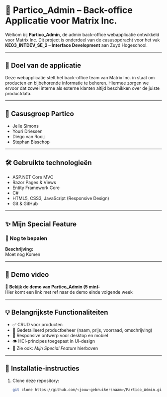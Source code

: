 # 🧩 Partico_Admin – Back-office Applicatie voor Matrix Inc.

Welkom bij **Partico_Admin**, de admin back-office webapplicatie ontwikkeld voor Matrix Inc. Dit project is onderdeel van de casusopdracht voor het vak **KE03_INTDEV_SE_2 – Interface Development** aan Zuyd Hogeschool.

---

## 📌 Doel van de applicatie

Deze webapplicatie stelt het back-office team van Matrix Inc. in staat om producten en bijbehorende informatie te beheren. Hiermee zorgen we ervoor dat zowel interne als externe klanten altijd beschikken over de juiste productdata.

---

## 👥 Casusgroep Partico

- Jelle Simons
- Youri Driessen
- Diégo van Rooij
- Stephan Bisschop

---

## 🛠️ Gebruikte technologieën

- ASP.NET Core MVC  
- Razor Pages & Views  
- Entity Framework Core  
- C#  
- HTML5, CSS3, JavaScript (Responsive Design)  
- Git & GitHub  

---

## ✨ Mijn Special Feature

### 🔧 Nog te bepalen
**Beschrijving:**  
Moet nog Komen

---

## 📸 Demo video

🎥 **Bekijk de demo van Partico_Admin (5 min):**  
Hier komt een link met ref naar de demo einde volgende week

---

## 💡 Belangrijkste Functionaliteiten

- ✅ CRUD voor producten
- 📝 Gedetailleerd productbeheer (naam, prijs, voorraad, omschrijving)
- 📱 Responsive ontwerp voor desktop en mobiel
- 👁️ HCI-principes toegepast in UI-design
- 🧩 Zie ook: *Mijn Special Feature* hierboven

---

## 🚀 Installatie-instructies

1. Clone deze repository:
   ```bash
   git clone https://github.com/<jouw-gebruikersnaam>/Partico_Admin.git
